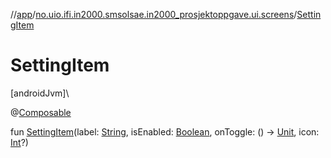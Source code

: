 //[app](../../index.md)/[no.uio.ifi.in2000.smsolsae.in2000_prosjektoppgave.ui.screens](index.md)/[SettingItem](-setting-item.md)

# SettingItem

[androidJvm]\

@[Composable](https://developer.android.com/reference/kotlin/androidx/compose/runtime/Composable.html)

fun [SettingItem](-setting-item.md)(label: [String](https://kotlinlang.org/api/latest/jvm/stdlib/kotlin/-string/index.html), isEnabled: [Boolean](https://kotlinlang.org/api/latest/jvm/stdlib/kotlin/-boolean/index.html), onToggle: () -&gt; [Unit](https://kotlinlang.org/api/latest/jvm/stdlib/kotlin/-unit/index.html), icon: [Int](https://kotlinlang.org/api/latest/jvm/stdlib/kotlin/-int/index.html)?)
